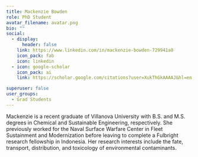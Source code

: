 ```yaml
---
title: Mackenzie Bowden
role: PhD Student
avatar_filename: avatar.png
bio: ""
social:
  - display:
      header: false
    link: https://www.linkedin.com/in/mackenzie-bowden-729941a8 
    icon_pack: fab
    icon: linkedin
  - icon: google-scholar
    icon_pack: ai
    link: https://scholar.google.com/citations?user=XukThGkAAAAJ&hl=en

superuser: false
user_groups:
  - Grad Students
---
```

Mackenzie is a recent graduate of Villanova University with B.S. and M.S. degrees in Chemical and Sustainable Engineering, respectively. She previously worked for the Naval Surface Warfare Center in Fleet Sustainment and Modernization before leaving to complete a Fulbright research fellowship in Indonesia. Her research interests include the fate, transport, distribution, and toxicology of environmental contaminants. 
